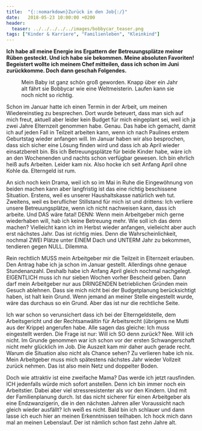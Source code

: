 ```yaml
---
title:  "{::nomarkdown}Zurück in den Job{:/}"
date:   2018-05-23 10:00:00 +0200
header:
  teaser: ../../../../../images/bobbycar_teaser.png
tags: ["Kinder & Karriere", "Familienleben", "Kleinkind"]
---
```


**Ich habe all meine Energie ins Ergattern der Betreuungsplätze meiner Rüben gesteckt. Und ich habe sie bekommen. Meine absoluten Favoriten! Begeistert wollte ich meinem Chef mitteilen, dass ich schon im Juni zurückkomme. Doch dann geschah Folgendes.**

<figure>
  <img src="../../../../../images/bobbycar.png" alt="">
  <figcaption>Mein Baby ist ganz schön groß geworden. Knapp über ein Jahr alt fährt sie Bobbycar wie eine Weltmeisterin. Laufen kann sie noch nicht so richtig.</figcaption>
</figure>


Schon im Januar hatte ich einen Termin in der Arbeit, um meinen Wiedereinstieg zu besprechen. Dort wurde beteuert, dass man sich auf mich freut, aktuell aber leider kein Budget für mich eingeplant sei, weil ich ja zwei Jahre Elternzeit genommen habe. Genau. Das habe ich gemacht, damit ich auf jeden Fall in Teilzeit arbeiten kann, wenn ich nach Paulines erstem Geburtstag wieder anfangen will. Im Januar haben wir also besprochen, dass sich sicher eine Lösung finden wird und dass ich ab April wieder einsatzbereit bin. Bis ich Betreuungsplätze für beide Kinder habe, wäre ich an den Wochenenden und nachts schon verfügbar gewesen. Ich bin ehrlich heiß aufs Arbeiten. Leider kam nix. Also hocke ich seit Anfang April ohne Kohle da. Elterngeld ist rum. 

An sich noch kein Drama, weil ich so im Mai in Ruhe die Eingewöhnung von beiden machen kann aber langfristig ist das eine richtig beschissene Situation. Erstens, weil es unserer Haushaltskasse natürlich weh tut. Zweitens, weil es beruflicher Stillstand für mich ist und drittens: Ich verliere unsere Betreuungsplätze, wenn ich nicht nachweisen kann, dass ich arbeite. Und DAS wäre fatal! DENN: Wenn mein Arbeitgeber mich gerne wiederhaben will, hab ich keine Betreuung mehr. Wie soll ich das denn machen? Vielleicht kann ich im Herbst wieder anfangen, vielleicht aber auch erst nächstes Jahr. Das ist richtig mies. Denn die Wahrscheinlichkeit, nochmal ZWEI Plätze unter EINEM Dach und UNTERM Jahr zu bekommen, tendieren gegen NULL. Dilemma.

Rein rechtlich MUSS mein Arbeitgeber mir die Teilzeit in Elternzeit erlauben. Den Antrag habe ich ja schon im Januar gestellt. Allerdings ohne genaue Stundenanzahl. Deshalb habe ich Anfang April gleich nochmal nachgelegt. EIGENTLICH muss ich nur sieben Wochen vorher Bescheid geben. Dann darf mein Arbeitgeber nur aus DRINGENDEN betrieblichen Gründen mein Gesuch ablehnen. Dass sie mich nicht bei der Budgetplanung berücksichtigt haben, ist halt kein Grund. Wenn jemand an meiner Stelle eingestellt wurde, wäre das durchaus so ein Grund. Aber das ist nur die rechtliche Seite.

Ich war schon so verunsichert dass ich bei der Elterngeldstelle, dem Arbeitsgericht und der Rechtsanwältin für Arbeitsrecht (übrigens ne Mutti aus der Krippe) angerufen habe. Alle sagen das gleiche: Ich muss eingestellt werden. Die Frage ist nur: Will ich SO denn zurück? Nee. Will ich nicht. Im Grunde genommen war ich schon vor der ersten Schwangerschaft nicht mehr glücklich im Job. Die Auszeit kam mir daher auch gerade recht. Warum die Situation also nicht als Chance sehen? Zu verlieren habe ich nix. Mein Arbeitgeber muss mich spätestens nächstes Jahr wieder Vollzeit zurück nehmen. Das ist also mein Netz und doppelter Boden. 

Doch wie attraktiv ist eine zweifache Mama? Das werde ich jetzt rausfinden. ICH jedenfalls würde mich sofort anstellen. Denn ich bin immer noch ein Arbeitstier. Dabei aber viel stressresistenter als vor den Kindern. Und mit der Familienplanung durch. Ist das nicht sicherer für einen Arbeitgeber als eine Endzwanzigerin, die in den nächsten Jahren aller Voraussicht nach gleich wieder ausfällt? Ich weiß es nicht. Bald bin ich schlauer und dann lasse ich euch hier an meinen Erkenntnissen teilhaben. Ich hock mich dann mal an meinen Lebenslauf. Der ist nämlich schon fast zehn Jahre alt.

































